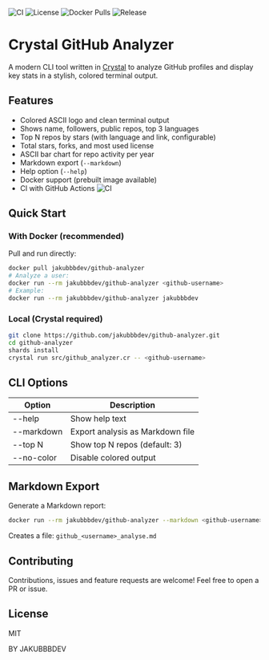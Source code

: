 ![CI](https://github.com/jakubbbdev/github-analyzer/actions/workflows/ci.yml/badge.svg)
![License](https://img.shields.io/github/license/jakubbbdev/github-analyzer)
![Docker Pulls](https://img.shields.io/docker/pulls/jakubbbdev/github-analyzer)
![Release](https://img.shields.io/github/v/release/jakubbbdev/github-analyzer)

# Crystal GitHub Analyzer

A modern CLI tool written in [Crystal](https://crystal-lang.org/) to analyze GitHub profiles and display key stats in a stylish, colored terminal output.

## Features
- Colored ASCII logo and clean terminal output
- Shows name, followers, public repos, top 3 languages
- Top N repos by stars (with language and link, configurable)
- Total stars, forks, and most used license
- ASCII bar chart for repo activity per year
- Markdown export (`--markdown`)
- Help option (`--help`)
- Docker support (prebuilt image available)
- CI with GitHub Actions ![CI](https://github.com/jakubbbdev/github-analyzer/actions/workflows/ci.yml/badge.svg)

## Quick Start

### With Docker (recommended)
Pull and run directly:
```sh
docker pull jakubbbdev/github-analyzer
# Analyze a user:
docker run --rm jakubbbdev/github-analyzer <github-username>
# Example:
docker run --rm jakubbbdev/github-analyzer jakubbbdev
```

### Local (Crystal required)
```sh
git clone https://github.com/jakubbbdev/github-analyzer.git
cd github-analyzer
shards install
crystal run src/github_analyzer.cr -- <github-username>
```

## CLI Options
| Option         | Description                                 |
|---------------|---------------------------------------------|
| --help        | Show help text                              |
| --markdown    | Export analysis as Markdown file            |
| --top N       | Show top N repos (default: 3)               |
| --no-color    | Disable colored output                      |

## Markdown Export
Generate a Markdown report:
```sh
docker run --rm jakubbbdev/github-analyzer --markdown <github-username>
```
Creates a file: `github_<username>_analyse.md`

## Contributing
Contributions, issues and feature requests are welcome! Feel free to open a PR or issue.


## License
MIT 

BY JAKUBBBDEV